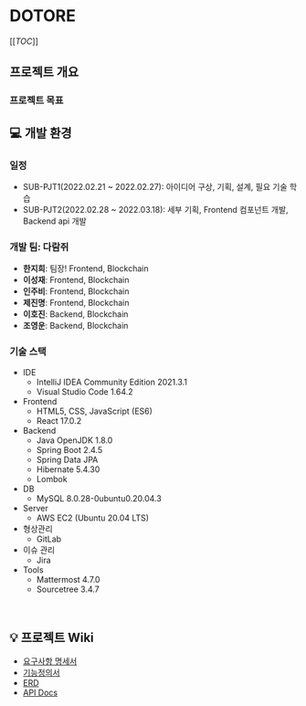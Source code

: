 # DOTORE

[[_TOC_]]

## 프로젝트 개요

### 프로젝트 목표

## 💻 개발 환경

### 일정

- SUB-PJT1(2022.02.21 ~ 2022.02.27): 아이디어 구상, 기획, 설계, 필요 기술 학습
- SUB-PJT2(2022.02.28 ~ 2022.03.18): 세부 기획, Frontend 컴포넌트 개발, Backend api 개발


### 개발 팀: 다람쥐

- **한지희**: 팀장! Frontend, Blockchain
- **이성재**: Frontend, Blockchain
- **인주비**: Frontend, Blockchain
- **제진명**: Frontend, Blockchain
- **이호진**: Backend, Blockchain
- **조영운**: Backend, Blockchain



### 기술 스택

- IDE
  - IntelliJ IDEA Community Edition 2021.3.1
  - Visual Studio Code 1.64.2
- Frontend
  - HTML5, CSS, JavaScript (ES6)
  - React 17.0.2
- Backend
  - Java OpenJDK 1.8.0 
  - Spring Boot 2.4.5
  - Spring Data JPA
  - Hibernate 5.4.30
  - Lombok
- DB
  - MySQL 8.0.28-0ubuntu0.20.04.3
- Server
  - AWS EC2 (Ubuntu 20.04 LTS)
- 형상관리
  - GitLab
- 이슈 관리
  - Jira
- Tools
  - Mattermost 4.7.0
  - Sourcetree 3.4.7

<br>

## 💡 프로젝트 Wiki

- [요구사항 명세서](./docs/요구사항명세서.pdf)
- [기능정의서](./docs/기능명세서.pdf)
- [ERD](./docs/DOTORE_ERD설계.PNG)
- [API Docs](./docs/API설계서.pdf)
